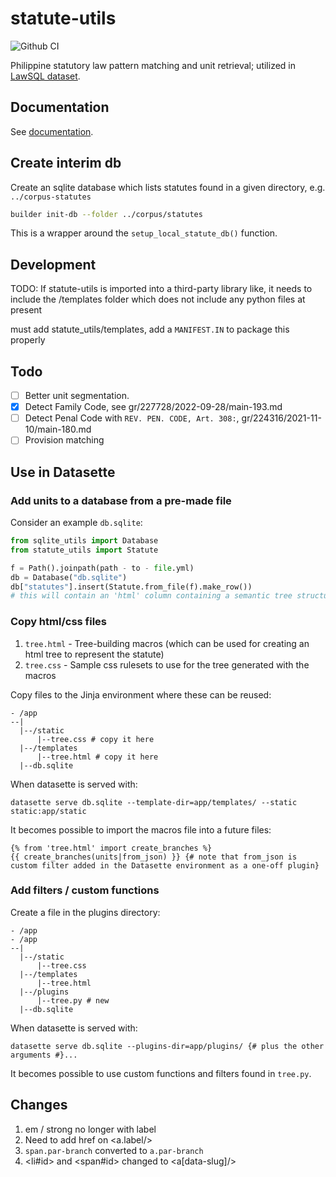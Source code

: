 # statute-utils

![Github CI](https://github.com/justmars/statute-utils/actions/workflows/main.yml/badge.svg)

Philippine statutory law pattern matching and unit retrieval; utilized in [LawSQL dataset](https://lawsql.com).

## Documentation

See [documentation](https://justmars.github.io/statute-utils).

## Create interim db

Create an sqlite database which lists statutes found in a given directory, e.g. `../corpus-statutes`

```sh
builder init-db --folder ../corpus/statutes
```

This is a wrapper around the `setup_local_statute_db()` function.

## Development

TODO: If statute-utils is imported into a third-party library like, it needs to include the /templates folder which does not include any python files at present

must add statute_utils/templates, add a `MANIFEST.IN` to package this properly

## Todo

- [ ] Better unit segmentation.
- [x] Detect Family Code, see gr/227728/2022-09-28/main-193.md
- [ ] Detect Penal Code with `REV. PEN. CODE, Art. 308:`, gr/224316/2021-11-10/main-180.md
- [ ] Provision matching

## Use in Datasette

### Add units to a database from a pre-made file

Consider an example `db.sqlite`:

```py title="Assumes path-to-file.yml exists"
from sqlite_utils import Database
from statute_utils import Statute

f = Path().joinpath(path - to - file.yml)
db = Database("db.sqlite")
db["statutes"].insert(Statute.from_file(f).make_row())
# this will contain an 'html' column containing a semantic tree structure that can be styled via css
```

### Copy html/css files

1. `tree.html` - Tree-building macros (which can be used for creating an html tree to represent the statute)
2. `tree.css` - Sample css rulesets to use for the tree generated with the macros

Copy files to the Jinja environment where these can be reused:

```text
- /app
--|
  |--/static
      |--tree.css # copy it here
  |--/templates
      |--tree.html # copy it here
  |--db.sqlite
```

When datasette is served with:

```jinja
datasette serve db.sqlite --template-dir=app/templates/ --static static:app/static
```

It becomes possible to import the macros file into a future files:

```jinja title="app/templates/future.html"
{% from 'tree.html' import create_branches %}
{{ create_branches(units|from_json) }} {# note that from_json is custom filter added in the Datasette environment as a one-off plugin}
```

### Add filters / custom functions

Create a file in the plugins directory:

```text
- /app
- /app
--|
  |--/static
      |--tree.css
  |--/templates
      |--tree.html
  |--/plugins
      |--tree.py # new
  |--db.sqlite
```

When datasette is served with:

```jinja
datasette serve db.sqlite --plugins-dir=app/plugins/ {# plus the other arguments #}...
```

It becomes possible to use custom functions and filters found in `tree.py`.

## Changes

1. em / strong no longer with label
2. Need to add href on <a.label/>
3. `span.par-branch` converted to `a.par-branch`
4. <li#id> and <span#id> changed to <a[data-slug]/>
